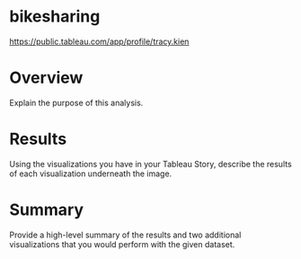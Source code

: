 # bikesharing

https://public.tableau.com/app/profile/tracy.kien

# Overview
Explain the purpose of this analysis.

# Results
Using the visualizations you have in your Tableau Story, describe the results of each visualization underneath the image.

# Summary
Provide a high-level summary of the results and two additional visualizations that you would perform with the given dataset.
